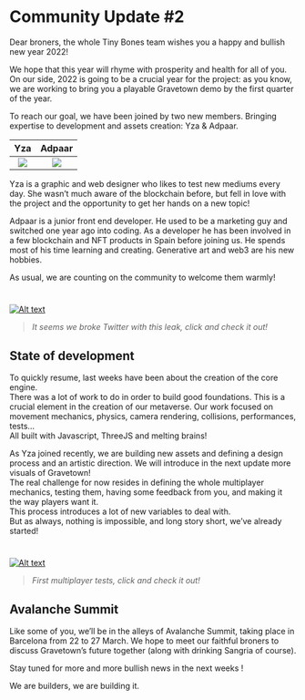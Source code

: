 # Community Update #2

Dear broners, the whole Tiny Bones team wishes you a happy and bullish new year 2022! 

We hope that this year will rhyme with prosperity and health for all of you. On our side, 2022 is going to be a crucial year for the project: as you know, we are working to bring you a playable Gravetown demo by the first quarter of the year.

To reach our goal, we have been joined by two new members. Bringing expertise to development and assets creation: Yza & Adpaar.

Yza           |  Adpaar 
:-------------------------:|:-------------------------:
![](https://res.cloudinary.com/nftrade/image/upload/w_500,c_scale/v1633886367/evm_43114_0x4a8e6a9b93e55af71882f3afaa10141715ce5fd2_1728.png)  |  ![](https://res.cloudinary.com/nftrade/image/upload/w_500,c_scale/v1633887397/evm_43114_0x4a8e6a9b93e55af71882f3afaa10141715ce5fd2_126.png)

Yza is a graphic and web designer who likes to test new mediums every day. She wasn’t much aware of the blockchain before, but fell in love with the project and the opportunity to get her hands on a new topic!  

Adpaar is a junior front end developer. He used to be a marketing guy and switched one year ago into coding. As a developer he has been involved in a few blockchain and NFT products in Spain before joining us. He spends most of his time learning and creating. Generative art and web3 are his new hobbies.
  
As usual, we are counting on the community to welcome them warmly!

#

[![Alt text](https://cdn.discordapp.com/attachments/330697957135482880/933083127688093746/ALPHA1.png)](https://www.youtube.com/watch?v=JSssw4iJv8g)

> _It seems we broke Twitter with this leak, click and check it out!_

## State of development

To quickly resume, last weeks have been about the creation of the core engine.  
There was a lot of work to do in order to build good foundations. This is a crucial element in the creation of our metaverse. Our work focused on movement mechanics, physics, camera rendering, collisions, performances, tests…  
All built with Javascript, ThreeJS and melting brains!  

As Yza joined recently, we are building new assets and defining a design process and an artistic direction. We will introduce in the next update more visuals of Gravetown!  
The real challenge for now resides in defining the whole multiplayer mechanics, testing them, having some feedback from you, and making it the way players want it.  
This process introduces a lot of new variables to deal with.  
But as always, nothing is impossible, and long story short, we’ve already started!

#

[![Alt text](https://cdn.discordapp.com/attachments/330697957135482880/933083128183025694/ALPHA2.png)](https://www.youtube.com/watch?v=j9Fnc03vnZQ)

> _First multiplayer tests, click and check it out!_

## Avalanche Summit
Like some of you, we’ll be in the alleys of Avalanche Summit, taking place in Barcelona from 22 to 27 March. We hope to meet our faithful broners to discuss Gravetown’s future together (along with drinking Sangria of course).

Stay tuned for more and more bullish news in the next weeks !  
  

We are builders, we are building it.
